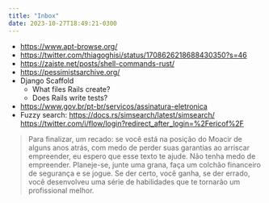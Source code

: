 ```yaml
---
title: "Inbox"
date: 2023-10-27T18:49:21-0300
---
```

- https://www.apt-browse.org/
- https://twitter.com/thiagoghisi/status/1708626218688430350?s=46
- https://zaiste.net/posts/shell-commands-rust/
- https://pessimistsarchive.org/
- Django Scaffold
	- What files Rails create?
	- Does Rails write tests?
- https://www.gov.br/pt-br/servicos/assinatura-eletronica
- Fuzzy search: https://docs.rs/simsearch/latest/simsearch/
https://twitter.com/i/flow/login?redirect_after_login=%2Fericof%2F

> Para finalizar, um recado: se você está na posição do Moacir de alguns anos atrás, com medo de perder suas garantias ao arriscar empreender, eu espero que esse texto te ajude. Não tenha medo de empreender. Planeje-se, junte uma grana, faça um colchão financeiro de segurança e se jogue. Se der certo, você ganha, se der errado, você desenvolveu uma série de habilidades que te tornarão um profissional melhor.